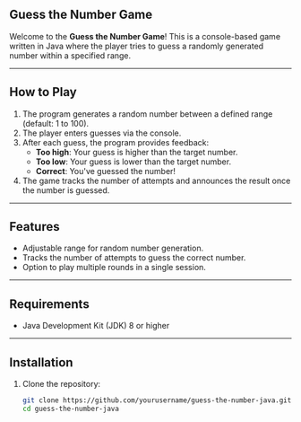 ## Guess the Number Game

Welcome to the **Guess the Number Game**! This is a console-based game written in Java where the player tries to guess a randomly generated number within a specified range.

---

## How to Play

1. The program generates a random number between a defined range (default: 1 to 100).
2. The player enters guesses via the console.
3. After each guess, the program provides feedback:
   - **Too high**: Your guess is higher than the target number.
   - **Too low**: Your guess is lower than the target number.
   - **Correct**: You've guessed the number!
4. The game tracks the number of attempts and announces the result once the number is guessed.

---

## Features

- Adjustable range for random number generation.
- Tracks the number of attempts to guess the correct number.
- Option to play multiple rounds in a single session.

---

## Requirements

- Java Development Kit (JDK) 8 or higher

---

## Installation

1. Clone the repository:
   ```bash
   git clone https://github.com/yourusername/guess-the-number-java.git
   cd guess-the-number-java
